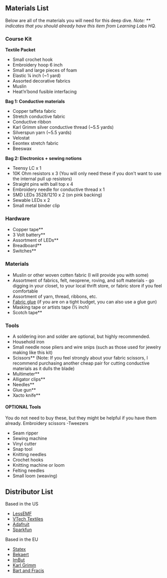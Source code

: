 ## Materials List
Below are all of the materials you will need for this deep dive. 
*Note: ** indicates that you should already have this item from Learning Labs HQ.*

### Course Kit
**Textile Packet**
- Small crochet hook
- Embroidery hoop 6 inch
- Small and large pieces of foam
- Elastic ¼ inch (~1 yard)
- Assorted decorative fabrics
- Muslin
- Heat’n’bond fusible interfacing

**Bag 1: Conductive materials**
- Copper taffeta fabric 
- Stretch conductive fabric 
- Conductive ribbon
- Karl Grimm silver conductive thread (~5.5 yards)
- Silverspun yarn (~5.5 yards)
- Velostat
- Eeontex stretch fabric
- Beeswax

**Bag 2: Electronics + sewing notions**
- Teensy LC x 1
- 10K Ohm resistors x 3 (You will only need these if you don't want to use the internal pull up resistors)
- Straight pins with ball top x 4
- Embroidery needle for conductive thread x 1
- SMD LEDs 3528/1210 x 2 (on pink backing)
- Sewable LEDs x 2
- Small metal binder clip


### Hardware
- Copper tape** 
- 3 Volt battery**
- Assortment of LEDs**
- Breadboard**
- Switches**

### Materials
- Muslin or other woven cotten fabric (I will provide you with some)
- Assortment of fabrics, felt, neoprene, roving, and soft materials - go digging in your closet, to your local thrift store, or fabric store if you feel comfortable
- Assortment of yarn, thread, ribbons, etc.
- [Fabric glue](https://www.amazon.com/Aleenes-15592-FLEXABLE-Stretchable-Multicolor/dp/B003W0HBLQ/ref=sr_1_34?dchild=1&keywords=fabric+glue&qid=1614458417&sr=8-34) (if you are on a tight budget, you can also use a glue gun)
- Masking tape or artists tape (½ inch)
- Scotch tape**

### Tools
- A soldering iron and solder are optional, but highly recommended.
- Household iron 
- Small needle nose pliers and wire snips (such as those used for jewelry making like this kit)
- Scissors** (Note: If you feel strongly about your fabric scissors, I recommend purchasing another cheap pair for cutting conductive materials as it dulls the blade)
- Multimeter**
- Alligator clips**
- Needles**
- Glue gun**
- Xacto knife**

#### OPTIONAL Tools
You do not need to buy these, but they might be helpful if you have them already.
Embroidery scissors
-Tweezers 
- Seam ripper 
- Sewing machine
- Vinyl cutter
- Snap tool
- Knitting needles
- Crochet hooks
- Knitting machine or loom
- Felting needles
- Small loom (weaving)


## Distributor List
Based in the US
- [LessEMF](http://www.lessemf.com/index.html)
- [VTech Textiles](http://www.shopvtechtextiles.com)
- [Adafruit](https://adafruit.com)
- [Sparkfun](https://sparkfun.com)

Based in the EU
- [Statex](https://www.statex.de/en/fabrics/)
- [Bekaert](https://bekaert.com)
- [ImBut](http://www.imbut.de/)
- [Karl Grimm](https://drive.google.com/open?id=1D6NT0Cx4RQkzS9TrGD05QOy7sfvz4FfX)
- [Bart and Fracis](https://www.bart-francis.be/index.php?action=home&lang=EN)